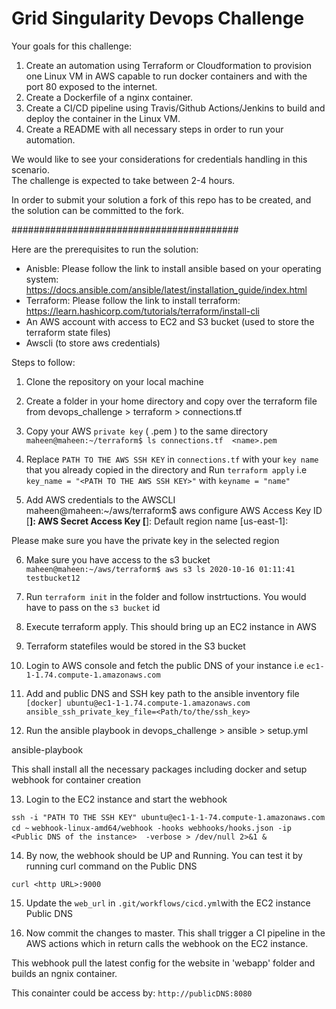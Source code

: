# Grid Singularity Devops Challenge  

Your goals for this challenge:

1. Create an automation using Terraform or Cloudformation to provision one Linux VM in AWS capable to run docker containers and with the port 80 exposed to the internet.
2. Create a Dockerfile of a nginx container.
3. Create a CI/CD pipeline using Travis/Github Actions/Jenkins to build and deploy the container in the Linux VM.
4. Create a README with all necessary steps in order to run your automation.

We would like to see your considerations for credentials handling in this scenario.  
The challenge is expected to take between 2-4 hours.  

In order to submit your solution a fork of this repo has to be created, and the solution can be committed to the fork.


#########################################

Here are the prerequisites to run the solution:

* Anisble: Please follow the link to install ansible based on
your operating system: 
https://docs.ansible.com/ansible/latest/installation_guide/index.html
* Terraform: Please follow the link to install terraform:
https://learn.hashicorp.com/tutorials/terraform/install-cli
* An AWS account with access to EC2 and S3 bucket (used to store the 
terraform state files)
* Awscli (to store aws credentials)

Steps to follow:

1. Clone the repository on your local machine

2. Create a folder in your home directory and copy over the terraform
file from devops_challenge > terraform > connections.tf

3. Copy your AWS `private key` ( .pem ) to the same directory
`maheen@maheen:~/terraform$ ls
connections.tf  <name>.pem`

4. Replace `PATH TO THE AWS SSH KEY` in `connections.tf` with your `key name`
that you already copied in the directory and Run `terraform apply`
 i.e `key_name = "<PATH TO THE AWS SSH KEY>"` with `keyname = "name"`

5. Add AWS credentials to the AWSCLI
maheen@maheen:~/aws/terraform$ aws configure
AWS Access Key ID [****************]: 
AWS Secret Access Key [****************]: 
Default region name [us-east-1]: 

Please make sure you have the private key
in the selected region


6. Make sure you have access to the s3 bucket
`maheen@maheen:~/aws/terraform$ aws s3 ls
2020-10-16 01:11:41 testbucket12`

7. Run `terraform init` in the folder and follow instrtuctions.
You would have to pass on the `s3 bucket` id

8. Execute terraform apply. This should bring up an EC2 instance 
in AWS

9. Terraform statefiles would be stored in the S3 bucket

10. Login to AWS console and fetch the public DNS of your instance
i.e `ec1-1-1.74.compute-1.amazonaws.com`

11. Add and public DNS and SSH key path to the ansible inventory file
`
[docker]
ubuntu@ec1-1-1.74.compute-1.amazonaws.com ansible_ssh_private_key_file=<Path/to/the/ssh_key>
`

12. Run the ansible playbook in devops_challenge > ansible > setup.yml 

ansible-playbook <Path to the setup.yml file in ansible folder>

This shall install all the necessary packages including docker and setup 
webhook for container creation

13. Login to the EC2 instance and start the webhook

`ssh -i "PATH TO THE SSH KEY" ubuntu@ec1-1-1-74.compute-1.amazonaws.com`
`cd ~`
`webhook-linux-amd64/webhook -hooks webhooks/hooks.json -ip <Public DNS of the instance> 
-verbose > /dev/null 2>&1 &`

14. By now, the webhook should be UP and Running. You can test it by running
curl command on the Public DNS

`curl <http URL>:9000`

15. Update the `web_url` in `.git/workflows/cicd.yml`with the EC2 instance Public DNS

15. Now commit the changes to master. This shall trigger a CI pipeline in the AWS actions
which in return calls the webhook on the EC2 instance. 

This webhook pull the latest config for the website in 'webapp' folder and builds an ngnix container.

This conainter could be access by:
`http://publicDNS:8080`

